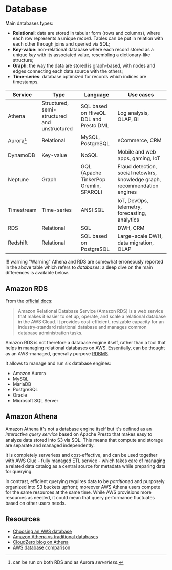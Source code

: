 # Database

Main databases types:

- **Relational**: data are stored in tabular form (rows and columns), where each row represents a unique _record_. Tables can be put in relation with each other through joins and queried via SQL;
- **Key-value**: non-relational database where each record stored as a unique _key_ with its associated value, resembling a dictionary-like structure;
- **Graph**: the way the data are stored is graph-based, with nodes and edges connecting each data source with the others;
- **Time-series**: database optimized for records which indices are timestamps.

|   Service  |                      Type                     |                  Language              |                               Use cases                                   |
| -----------| --------------------------------------------- |----------------------------------------|---------------------------------------------------------------------------|
| Athena     | Structured, semi-structured and unstructured  | SQL based on HiveQL DDL and Presto DML | Log analysis, OLAP, BI                                                    |
| Aurora[^1] | Relational                                    | MySQL, PostgreSQL                      | eCommerce, CRM                                                            |
| DynamoDB   | Key-value                                     | NoSQL                                  | Mobile and web apps, gaming, IoT                                          |
| Neptune    | Graph                                         | GQL (Apache TinkerPop Gremlin, SPARQL) | Fraud detection, social netowkrs, knowledge graph, recommendation engines |
| Timestream | Time-series                                   | ANSI SQL                               | IoT, DevOps, telemetry, forecasting, analytics                            |
| RDS        | Relational                                    | SQL                                    | DWH, CRM                                                                  |
| Redshift   | Relational                                    | SQL based on PostgreSQL                | Large-scale DWH, data migration, OLAP                                     |

!!! warning "Warning"
    Athena and RDS are somewhat erroneously reported in the above table which refers to _databases_: a deep dive on the main differences is available below.

## Amazon RDS

From the [official docs](https://docs.aws.amazon.com/AmazonRDS/latest/UserGuide/Welcome.html):

> Amazon Relational Database Service (Amazon RDS) is a web service that makes it easier to set up, operate, and scale a relational database in the AWS Cloud. It provides cost-efficient, resizable capacity for an industry-standard relational database and manages common database administration tasks.

Amazon RDS is not therefore a database engine itself, rather than a tool that helps in managing relational databases on AWS. Essentially, can be thought as an AWS-managed, generally purpose [RDBMS](https://en.wikipedia.org/wiki/Relational_database#RDBMS).

It allows to manage and run six database engines:

- Amazon Aurora
- MySQL
- MariaDB
- PostgreSQL
- Oracle
- Microsoft SQL Server

## Amazon Athena

Amazon Athena it's not a database engine itself but it's defined as an _interactive query service_ based on Apache Presto that makes easy to analyze data stored into S3 via SQL. This means that compute and storage are separate and managed independently.

It is completely serverless and cost-effective, and can be used together with AWS Glue - fully managed ETL service - which takes care of managing a related data catalog as a central source for metadata while preparing data for querying.

In contrast, efficient querying requires data to be _partitioned_ and purposely organized into S3 buckets upfront; moreover AWS Athena users compete for the same resources at the same time. While AWS provisions more resources as needed, it could mean that query performance fluctuates based on other users needs.

## Resources

- [Choosing an AWS database](https://www.jeffersonfrank.com/insights/choosing-an-aws-database)
- [Amazon Athena vs traditional databases](https://www.upsolver.com/blog/comparing-amazon-athena-traditional-databases)
- [CloudZero blog on Athena](https://www.cloudzero.com/blog/aws-athena)
- [AWS database comparison](https://www.justaftermidnight247.com/insights/rds-redshift-dynamodb-and-aurora-how-do-aws-managed-databases-compare/)

[^1]: can be run on both RDS and as Aurora _serverless_.
